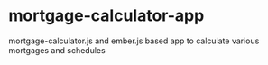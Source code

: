 mortgage-calculator-app
=======================

mortgage-calculator.js and ember.js based app to calculate various mortgages and schedules
